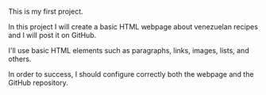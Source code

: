 This is my first project.

In this project I will create a basic HTML webpage about venezuelan recipes and I will post it on GitHub.

I'll use basic HTML elements such as paragraphs, links, images, lists, and others.

In order to success, I should configure correctly both the webpage and the GitHub repository.